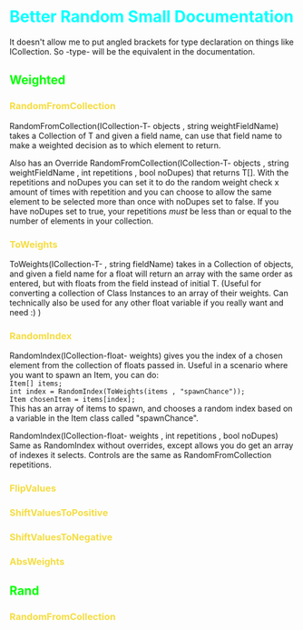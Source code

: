 # <font color = #00FFFF>Better Random **Small** Documentation</font>
It doesn't allow me to put angled brackets for type declaration on things like ICollection. So -type- will be the equivalent in the documentation.
## <font color=#00FF00>Weighted</font>

### <font color = #f5dd42>RandomFromCollection</font>
RandomFromCollection(ICollection-T- objects , string weightFieldName) takes a Collection of T and given a field name, can use that field name to make a weighted decision as to which element to return.

Also has an Override RandomFromCollection(ICollection-T- objects , string weightFieldName , int repetitions , bool noDupes) that returns T[]. With the repetitions and noDupes you can set it to do the random weight check x amount of times with repetition and you can choose to allow the same element to be selected more than once with noDupes set to false. If you have noDupes set to true, your repetitions *must* be less than or equal to the number of elements in your collection.

### <font color = #f5dd42>ToWeights</font>
ToWeights(ICollection-T- , string fieldName) takes in a Collection of objects, and given a field name for a float will return an array with the same order as entered, but with floats from the field instead of initial T. (Useful for converting a collection of Class Instances to an array of their weights. Can technically also be used for any other float variable if you really want and need :) )

### <font color = #f5dd42>RandomIndex</font>
RandomIndex(ICollection-float- weights) gives you the index of a chosen element from the collection of floats passed in. Useful in a scenario where you want to spawn an Item, you can do:<br/>
`Item[] items;`<br/>
`int index = RandomIndex(ToWeights(items , "spawnChance"));`<br/>
`Item chosenItem = items[index];`<br/>
This has an array of items to spawn, and chooses a random index based on a variable in the Item class called "spawnChance".

RandomIndex(ICollection-float- weights , int repetitions , bool noDupes) Same as RandomIndex without overrides, except allows you do get an array of indexes it selects. Controls are the same as RandomFromCollection repetitions. 

### <font color = #f5dd42>FlipValues</font>


### <font color = #f5dd42>ShiftValuesToPositive</font>

### <font color = #f5dd42>ShiftValuesToNegative</font>

### <font color = #f5dd42>AbsWeights</font>

## <font color=#00FF00>Rand</font>

### <font color = #f5dd42>RandomFromCollection</font>